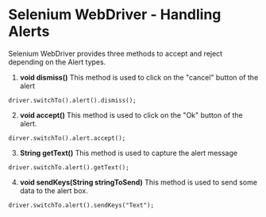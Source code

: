 # Selenium WebDriver - Handling Alerts
Selenium WebDriver provides three methods to accept and reject depending on the Alert types.

1. **void dismiss()**
This method is used to click on the "cancel" button of the alert
```
driver.switchTo().alert().dismiss();
```
2. **void accept()**
This method is used to click on the "Ok" button of the alert.
```
dirver.switchTo().alert.accept();
```
3. **String getText()**
This method is used to capture the alert message
```
driver.switchTo.alert().getText();
```
4. **void sendKeys(String stringToSend)**
This method is used to send some data to the alert box.
```
driver.switchTo.alert().sendKeys("Text");
```